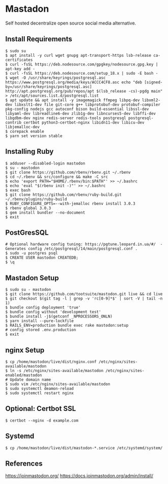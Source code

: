 Mastadon
=========

Self hosted decentralize open source social media alternative.

Install Requirements
---------------------

    $ sudo su
    $ apt install -y curl wget gnupg apt-transport-https lsb-release ca-certificates 
    $ curl -fsSL https://deb.nodesource.com/gpgkey/nodesource.gpg.key | apt-key add -
    $ curl -fsSL https://deb.nodesource.com/setup_18.x | sudo -E bash - 
    $ wget -O /usr/share/keyrings/postgresql.asc https://www.postgresql.org/media/keys/ACCC4CF8.asc echo "deb [signed-by=/usr/share/keyrings/postgresql.asc] http://apt.postgresql.org/pub/repos/apt $(lsb_release -cs)-pgdg main" > /etc/apt/sources.list.d/postgresql.list 
    $ apt update && apt install -y imagemagick ffmpeg libpq-dev libxml2-dev libxslt1-dev file git-core g++ libprotobuf-dev protobuf-compiler pkg-config nodejs gcc autoconf bison build-essential libssl-dev libyaml-dev libreadline6-dev zlib1g-dev libncurses5-dev libffi-dev libgdbm-dev nginx redis-server redis-tools postgresql postgresql-contrib certbot python3-certbot-nginx libidn11-dev libicu-dev libjemalloc-dev 
    $ corepack enable 
    $ yarn set version stable 

Installing Ruby
---------------

    $ adduser --disabled-login mastodon
    $ su - mastodon
    $ git clone https://github.com/rbenv/rbenv.git ~/.rbenv
    $ cd ~/.rbenv && src/configure && make -C src
    $ echo 'export PATH="$HOME/.rbenv/bin:$PATH"' >> ~/.bashrc
    $ echo 'eval "$(rbenv init -)"' >> ~/.bashrc
    $ exec bash
    $ git clone https://github.com/rbenv/ruby-build.git ~/.rbenv/plugins/ruby-build
    $ RUBY_CONFIGURE_OPTS=--with-jemalloc rbenv install 3.0.3
    $ rbenv global 3.0.3
    $ gem install bundler --no-document
    $ exit

PostGresSQL
-----------

    # Optional hardware config tuning: https://pgtune.leopard.in.ua/#/  - Generates config /etc/postgresql/14/main/postgresql.conf . 
    $ sudo -u postgres psql
    $ CREATE USER mastodon CREATEDB;
    $ \q

Mastadon Setup
--------------

    $ sudo su - mastodon
    $ git clone https://github.com/tootsuite/mastodon.git live && cd live
    $ git checkout $(git tag -l | grep -v 'rc[0-9]*$' | sort -V | tail -n 1)
    $ bundle config deployment 'true'
    $ bundle config without 'development test'
    $ bundle install -j$(getconf _NPROCESSORS_ONLN)
    $ yarn install --pure-lockfile
    $ RAILS_ENV=production bundle exec rake mastodon:setup
    # config stored .env.production
    $ exit

nginx Setup
------------

    $ cp /home/mastodon/live/dist/nginx.conf /etc/nginx/sites-available/mastodon
    $ ln -s /etc/nginx/sites-available/mastodon /etc/nginx/sites-enabled/mastodon
    # Update domain name
    $ sudo vim /etc/nginx/sites-available/mastodon
    $ sudo systemctl deamon-reload 
    $ sudo systemctl restart nginx

Optional: Certbot SSL
---------------------

    $ certbot --nginx -d example.com

Systemd
-------

    $ cp /home/mastodon/live/dist/mastodon-*.service /etc/systemd/system/



References
----------

https://joinmastodon.org/
https://docs.joinmastodon.org/admin/install/